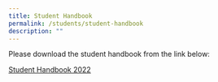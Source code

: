 ```yaml
---
title: Student Handbook
permalink: /students/student-handbook
description: ""
---
```

Please download the student handbook from the link below:  
  
[Student Handbook 2022](/files/Student%20Handbook%202022_21032022.pdf)